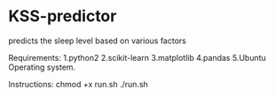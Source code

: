 # KSS-predictor
predicts the sleep level based on various factors


Requirements:
1.python2
2.scikit-learn
3.matplotlib
4.pandas
5.Ubuntu Operating system.

Instructions:
chmod +x run.sh
./run.sh
